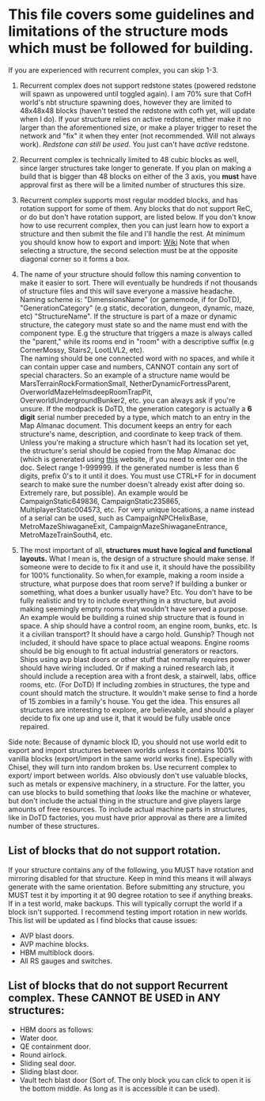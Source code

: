 # This file covers some guidelines and limitations of the structure mods which must be followed for building.
If you are experienced with recurrent complex, you can skip 1-3. 

1) Recurrent complex does not support redstone states (powered redstone will spawn as unpowered until toggled again). 
   I am 70% sure that CofH world's nbt structure spawning does, however they are limited to 48x48x48 blocks (haven't tested the redstone with cofh yet, will update when I do). 
   If your structure relies on active redstone, either make it no larger than the aforementioned size, or make a player trigger to reset the network and "fix" it when they enter (not recommended. Will not always work). 
   *Redstone can still be used*. You just can't have *active* redstone.

2) Recurrent complex is technically limited to 48 cubic blocks as well, since larger structures take longer to generate. 
   If you plan on making a build that is bigger than 48 blocks on either of the 3 axis, you **must** have approval first as there will be a limited number of structures this size. 

3) Recurrent complex supports most regular modded blocks, and has rotation support for some of them. Any blocks that do not support ReC, or do but don't have rotation support, are listed below. 
   If you don't know how to use recurrent complex, then you can just learn how to export a structure and then submit the file and I'll handle the rest. 
   At minimum you should know how to export and import: [Wiki](https://github.com/NoMoreUsernames999/Recurrent-Complex-Wiki/wiki/Building-A-Structure)
   Note that when selecting a structure, the second selection must be at the opposite diagonal corner so it forms a box. 
   
4) The name of your structure should follow this naming convention to make it easier to sort. There will eventually be hundreds if not thousands of structure files and this will save everyone a massive headache. 
   Naming scheme is: "DimensionsName" (or gamemode, if for DoTD), "GenerationCategory" (e.g static, decoration, dungeon, dynamic, maze, etc) "StructureName". If the structure is part of a maze or dynamic structure, the category must state so and the name must end with the component type. E.g the structure that triggers a maze is always called the "parent," while its rooms end in "room" with a descriptive suffix (e.g CornerMossy, Stairs2, LootLVL2, etc).  
   The naming should be one connected word with no spaces, and while it can contain upper case and numbers, CANNOT contain any sort of special characters. So an example of a structure name would be MarsTerrainRockFormationSmall, NetherDynamicFortressParent, OverworldMazeHelmsdeepRoomTrapPit, OverworldUndergroundBunker2, etc. you can always ask if you're unsure. 
   If the modpack is DoTD, the generation category is actually a **6 digit** serial number preceded by a type, which match to an entry in the Map Almanac document. This document keeps an entry for each structure's name, description, and coordinate to keep track of them. Unless you're making a structure which hasn't had its location set yet, the structure's serial should be copied from the Map Almanac doc (which is generated using [this](https://github.com/NoMoreUsernames999/Recurrent-Complex-Wiki/wiki/Building-A-Structure) website, if you need to enter one in the doc. Select range 1-999999. If the generated number is less than 6 digits, prefix 0's to it until it does. You must use CTRL+F for in document search to make sure the number doesn't already exist after doing so. Extremely rare, but possible). An example would be CampaignStatic649836, CampaignStatic235865, MultiplayerStatic004573, etc. For very unique locations, a name instead of a serial can be used, such as CampaignNPCHelixBase, MetroMazeShiwaganeExit, CampaignMazeShiwaganeEntrance, MetroMazeTrainSouth4, etc.     

5) The most important of all, **structures must have logical and functional layouts.** 
   What I mean is, the design of a structure should make sense. If someone were to decide to fix it and use it, it should have the possibility for 100% functionality. 
   So when,for example, making a room inside a structure, what purpose does that room serve? If building a bunker or something, what does a bunker usually have? Etc. 
   You don't have to be fully realistic and try to include everything in a structure, but avoid making seemingly empty rooms that wouldn't have served a purpose.
   An example would be building a ruined ship structure that is found in space. A ship should have a control room, an engine room, bunks, etc. Is it a civilian transport? It should have a cargo hold. Gunship? Though not included, it should have space to place actual weapons. 
   Engine rooms should be big enough to fit actual industrial generators or reactors. Ships using avp blast doors or other stuff that normally requires power should have wiring included.
   Or if making a ruined research lab, it should include a reception area with a front desk, a stairwell, labs, office rooms, etc. (For DoTD) If including zombies in structures, the type and count should match the structure. It wouldn't make sense to find a horde of 15 zombies in a family's house.
   You get the idea. This ensures all structures are interesting to explore, are believable, and should a player decide to fix one up and use it, that it would be fully usable once repaired. 

Side note: Because of dynamic block ID, you should not use world edit to export and import structures between worlds unless it contains 100% vanilla blocks (export/import in the same world works fine). 
Especially with Chisel, they will turn into random broken bs. Use recurrent complex to export/ import between worlds. Also obviously don't use valuable blocks, such as metals or expensive machinery, in a structure. 
For the latter, you can use blocks to build something that *looks* like the machine or whatever, but don't include the actual thing in the structure and give players large amounts of free resources. To include actual machine parts in structures, like in DoTD factories, you must have prior approval as there are a limited number of these structures. 



## List of blocks that do not support rotation. 
If your structure contains any of the following, you MUST have rotation and mirroring disabled for that structure. 
Keep in mind this means it will always generate with the same orientation. Before submitting any structure, you MUST test it by importing it at 90 degree rotation to see if anything breaks. 
If in a test world, make backups. This will typically corrupt the world if a block isn't supported. I recommend testing import rotation in new worlds. This list will be updated as I find blocks that cause issues: 
   
  - AVP blast doors. 
  - AVP machine blocks.
  - HBM multiblock doors. 
  - All RS gauges and switches.


## List of blocks that do not support Recurrent complex. These CANNOT BE USED in ANY structures: 
   
  - HBM doors as follows: 
  - Water door.
  - QE containment door. 
  - Round airlock.
  - Sliding seal door. 
  - Sliding blast door. 
  - Vault tech blast door (Sort of. The only block you can click to open it is the bottom middle. As long as it is accessible it can be used).
